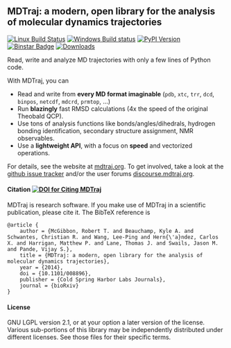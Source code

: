 ## MDTraj: a modern, open library for the analysis of molecular dynamics trajectories

[![Linux Build Status](https://travis-ci.org/mdtraj/mdtraj.png?branch=master)](https://travis-ci.org/mdtraj/mdtraj)
[![Windows Build status](https://ci.appveyor.com/api/projects/status/sqjgx3jh14vuxks5/branch/master?svg=true)](https://ci.appveyor.com/project/rmcgibbo/mdtraj/branch/master)
[![PyPI Version](https://badge.fury.io/py/mdtraj.png)](https://pypi.python.org/pypi/mdtraj)
[![Binstar Badge](https://binstar.org/omnia/mdtraj/badges/version.svg)](https://binstar.org/omnia/mdtraj)
[![Downloads](https://pypip.in/d/mdtraj/badge.png)](https://pypi.python.org/pypi/mdtraj)

Read, write and analyze MD trajectories with only a few lines of Python code.

With MDTraj, you can

- Read and write from **every MD format imaginable** (`pdb`, `xtc`, `trr`, `dcd`, `binpos`, `netcdf`, `mdcrd`, `prmtop`, ...)
- Run **blazingly** fast RMSD calculations (4x the speed of the original Theobald QCP).
- Use tons of analysis functions like bonds/angles/dihedrals, hydrogen bonding identification, secondary structure assignment, NMR observables.
- Use a **lightweight API**, with a focus on **speed** and vectorized operations.

For details, see the website at [mdtraj.org](http://mdtraj.org). To get involved,
take a look at the [github issue tracker](https://github.com/mdtraj/mdtraj/issues)
and/or the user forums [discourse.mdtraj.org](http://discourse.mdtraj.org).

####  Citation [![DOI for Citing MDTraj](https://img.shields.io/badge/DOI-10.1101%2F008896-blue.svg)](http://doi.org/10.1101/008896)

MDTraj is research software. If you make use of MDTraj in a scientific publication, please cite it. The BibTeX reference is
```
@article {
	author = {McGibbon, Robert T. and Beauchamp, Kyle A. and Schwantes, Christian R. and Wang, Lee-Ping and Hern{\'a}ndez, Carlos X. and Harrigan, Matthew P. and Lane, Thomas J. and Swails, Jason M. and Pande, Vijay S.},
	title = {MDTraj: a modern, open library for the analysis of molecular dynamics trajectories},
	year = {2014},
	doi = {10.1101/008896},
	publisher = {Cold Spring Harbor Labs Journals},
	journal = {bioRxiv}
}
```

#### License

GNU LGPL version 2.1, or at your option a later version of the license.
Various sub-portions of this library may be independently distributed under
different licenses. See those files for their specific terms.
